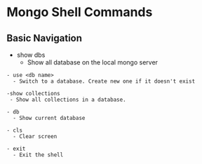 # Mongo Shell Commands

## Basic Navigation
   - show dbs
      - Show all database on the local mongo server

    - use <db name>
      - Switch to a database. Create new one if it doesn't exist

    -show collections
     - Show all collections in a database.

    - db
      - Show current database

    - cls
      - Clear screen

    - exit
      - Exit the shell